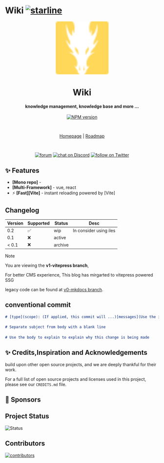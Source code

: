 
# Wiki [![starline](https://starlines.qoo.monster/assets/lavitalite/wiki)](https://github.com/qoomon/starline)
<p align="center">
<img src="docs/public/logo.svg"  height="173" alt="wiki logo" />
</p>



<h1 align="center"> Wiki </h1>


<h4 align="center">
    knowledge management, knowledge base and more ...
</h4>

<p align="center">
<a href="">
<img src="https://img.shields.io/badge/Version-0.1.0-a7f3d0?labelColor=%23047857" alt="NPM version" />
</a>
</p>

<br>
<p align="center">
<a href="https://github.com/xiyuan404/wiki/">Homepage</a> |
<a href="https://github.com/xiyuan404/wiki/roadmap">Roadmap</a> 
</p>
<br>

<!-- social badges -->
<p align="center">
    <a href="">
        <img src="https://img.shields.io/badge/forum-Logseq-blue.svg?&color=%2385c8c8&logo=discourse&style=for-the-badge"
            alt="forum"></a>
    <a href="">
        <img src="https://img.shields.io/discord/725182569297215569?color=%2385c8c8&label=Discord&logo=discord&style=for-the-badge"
            alt="chat on Discord"></a>
    <a href="">
        <img src="https://img.shields.io/badge/twitter-%40logseq-blue.svg?&color=%2385c8c8&logo=twitter&style=for-the-badge"
            alt="follow on Twitter"></a>
</p>




## ✨ Features


- **[Mono repo]** - 
- **[Multi-Framework]** - vue, react
- ⚡️ **[Fast][Vite]** - instant reloading powered by [Vite]





## Changelog


| Version | Supported          | Status  | Desc                    |
|---------|:-------------------|---------|-------------------------|
| 0.2     | :white_check_mark: | wip     | In consider using  iles |
| 0.1     | :x:                | active  |                         |
| < 0.1   | :x:                | archive |                         |

> [!NOTE]
> You are viewing the **v1-vitepress branch**,
> 
> For better CMS experience, This blog has mirgarted to vitepress powered SSG
> 
> legacy code can be found at  [v0-mkdocs branch](https://github.com/xiyuan404/tech_insight/tree/v0-mkdocs). 


## conventional commit


```md
# [type](scope): (If applied, this commit will ...)[messages](Use the imperative mood)

# Separate subject from body with a blank line

# Use the body to explain to explain why this change is being made
```


## ✨ Credits,Inspiration and Acknowledgements

build upon other open source projects, and we are deeply thankful for their work.

For a full list of open source projects and licenses used in this project, please see our `CREDITS.md` file.


## 🙏 Sponsors



## Project Status

![Status ](https://repobeats.axiom.co/api/embed/7f41555b379dfaa65a39b78ab0d0e5f00d984f14.svg "Repobeats analytics image")

## Contributors

[![contributors](https://contrib.rocks/image?repo=lavitalite/wiki)](https://github.com/lavitalite/wiki/graphs/contributors)



